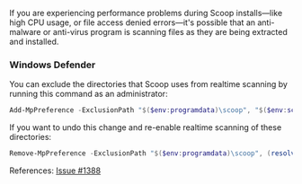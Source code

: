 If you are experiencing performance problems during Scoop installs—like high CPU usage, or file access denied errors—it's possible that an anti-malware or anti-virus program is scanning files as they are being extracted and installed.

### Windows Defender
You can exclude the directories that Scoop uses from realtime scanning by running this command as an administrator:

```powershell
Add-MpPreference -ExclusionPath "$($env:programdata)\scoop", "$($env:scoop)"
```

If you want to undo this change and re-enable realtime scanning of these directories:

```powershell
Remove-MpPreference -ExclusionPath "$($env:programdata)\scoop", (resolve-path "~/scoop")
```

References:
[Issue #1388](/lukesampson/scoop/issues/1388)